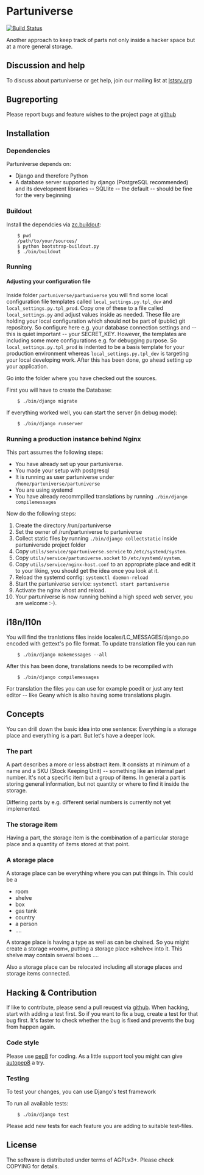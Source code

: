 # Partuniverse

[![Build Status](https://travis-ci.org/frlan/partuniverse.svg?branch=master)](https://travis-ci.org/frlan/partuniverse)

Another approach to keep track of parts not only inside a hacker space
but at a more general storage.

## Discussion and help

To discuss about partuniverse or get help, join our mailing list at [lstsrv.org](https://lstsrv.org/mailman/listinfo/partuniverse)

## Bugreporting

Please report bugs and feature wishes to the project page at [github](https://github.com/frlan/partuniverse/issues)

## Installation

### Dependencies

Partuniverse depends on:

- Django and therefore Python
- A database server supported by django (PostgreSQL recommended) and
  its development libraries --
  SQLlite -- the default -- should be fine for the very beginning


### Buildout

Install the dependcies via [zc.buildout](http://www.buildout.org/en/latest/):

        $ pwd
        /path/to/your/sources/
        $ python bootstrap-buildout.py
        $ ./bin/buildout

### Running

#### Adjusting your configuration file

Inside folder `partuniverse/partuniverse` you will find some local
configuration file templates called `local_settings.py.tpl_dev` and
`local_settings.py.tpl_prod`. Copy one of these to a file called
`local_settings.py` and adjust values inside as needed. These file are
holding your local configuration which should not be part of (public)
git repository. So configure here e.g. your database connection
settings and -- this is quiet important -- your SECRET_KEY. However,
the templates are including some more configurations e.g. for debugging
purpose. So `local_settings.py.tpl_prod` is indented to be a basis
template for your production environment whereas
`local_settings.py.tpl_dev` is targeting your local developing work.
After this has been done, go ahead setting up your application.

Go into the folder where you have checked out the sources.

First you will have to create the Database:

        $ ./bin/django migrate


If everything worked well, you can start the server (in debug mode):

        $ ./bin/django runserver

### Running a production instance behind Nginx

This part assumes the following steps:

* You have already set up your partuniverse.
* You made your setup with postgresql
* It is running as user partuniverse under
  `/home/partuniverse/partuniverse`
* You are using systemd
* You have already recommpilled translations by running
  `./bin/django compilemessages`

Now do the following steps:

1.  Create the directory /run/partuniverse
2.  Set the owner of /run/partuniverse to partuniverse
3.  Collect static files by running
    `./bin/django collectstatic` inside partuniversde project folder
4.  Copy `utils/service/spartuniverse.service` to `/etc/systemd/system`.
5.  Copy `utils/service/partuniverse.socket` to `/etc/systemd/system`.
6.  Copy `utils/service/nginx-host.conf` to an appropriate place and edit it to
    your liking, you should get the idea once you look at it.
7.  Reload the systemd config: `systemctl daemon-reload`
8.  Start the partuniverse service: `systemctl start partuniverse`
9.  Activate the nginx vhost and reload.
10. Your partuniverse is now running behind a high speed web server,
    you are welcome :-).


## i18n/l10n

You will find the tranlstions files inside
locales/LC_MESSAGES/django.po encoded with gettext's po file format.
To update translation file you can run

        $ ./bin/django makemessages --all

After this has been done, translations needs to be recompiled with

        $ ./bin/django compilemessages

For translation the files you can use for example poedit or just any
text editor -- like Geany which is also having some translations
plugin.

## Concepts

You can drill down the basic idea into one sentence: Everything is a
storage place and everything is a part. But let's have a deeper look.

### The part

A part describes a more or less abstract item. It consists at minimum
of a name and a SKU (Stock Keeping Unit) -- something like an internal
part number. It's not a specific item but a group of items. In general
a part is storing general information, but not quantity or where to
find it inside the storage.

Differing parts by e.g. different serial numbers is currently not yet
implemented.


### The storage item

Having a part, the storage item is the combination of a particular
storage place and a quantity of items stored at that point.

### A storage place

A storage place can be everything where you can put things in. This could be a

* room
* shelve
* box
* gas tank
* country
* a person
* ....

A storage place is having a type as well as can be chained. So you
might create a storage »room«, putting a storage place »shelve« into
it. This shelve may contain several boxes ....

Also a storage place can be relocated including all storage places and
storage items connected.


## Hacking & Contribution

If like to contribute, please send a pull reuqest via
[github](https://github.com/frlan/partuniverse/). When hacking, start
with adding a test first. So if you want to fix a bug, create a test
for that bug first. It's faster to check whether the bug is fixed and
prevents the bug from happen again.

### Code style

Please use [pep8](https://www.python.org/dev/peps/pep-0008/) for coding.
As a little support tool you might can give [autopep8](https://pypi.python.org/pypi/autopep8) a try.


### Testing

To test your changes, you can use Django's test framework

To run all available tests:

        $ ./bin/django test

Please add new tests for each feature you are adding to suitable
test-files.

## License

The software is distributed under terms of AGPLv3+. Please check
COPYING for details.
